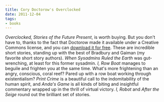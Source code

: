 ```yaml
---
title: Cory Doctorow's Overclocked
date: 2011-12-04
tags:
- books
---
```


_Overclocked, Stories of the Future Present_, is worth buying. But you don't
have to, thanks to the fact that Doctorow made it available under a Creative
Commons license, and you can [download it for free](https://craphound.com/overclocked/download/).
These are incredible short stories, standing up with the best of Bradbury and
Gaiman (my favorite short story authors). _When Sysadmins Ruled the Earth_ was
gut-wrenching, at least for this former sysadmin. _I, Row Boat_ manages to
beguile and frighten you at the same time. What's more frightening than an
angry, conscious, coral reef? Pared up with a row boat working through
existentialism? _Print Crime_ is a beautiful call to the indomitability of the
human spirit, and _Anda's Game_ is all kinds of biting and insightful commentary
wrapped up in the thrill of virtual victory. _I, Robot_ and _After the Seige_
round out the brilliant set of stories.

<!-- truncate -->
